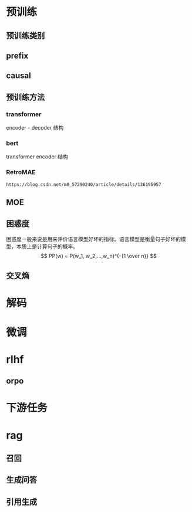 # 预训练
## 预训练类别
## prefix

## causal

## 预训练方法
### transformer
encoder - decoder 结构

### bert
transformer encoder 结构 

### RetroMAE
```
https://blog.csdn.net/m0_57290240/article/details/136195957
```

## MOE

##  困惑度
困惑度一般来说是用来评价语言模型好坏的指标。语言模型是衡量句子好坏的模型，本质上是计算句子的概率。
$$ PP(w) = P(w_1, w_2,...,w_n)^{-{1 \over n}} $$

## 交叉熵  


# 解码

# 微调

# rlhf
## orpo

# 下游任务

# rag
## 召回
## 生成问答
## 引用生成